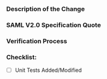 ### Description of the Change
<!--
We must be able to understand your change from this description.
-->

### SAML V2.0 Specification Quote
<!--
Add the SAML document, section and a direct quote of the section being tested.
-->

### Verification Process
<!--
What process did you follow to verify that your change has the desired effects?
- How did you verify that all new functionality works as expected?
- Which Identity Providers did you test your changes against?
-->

### Checklist:
- [ ] Unit Tests Added/Modified
